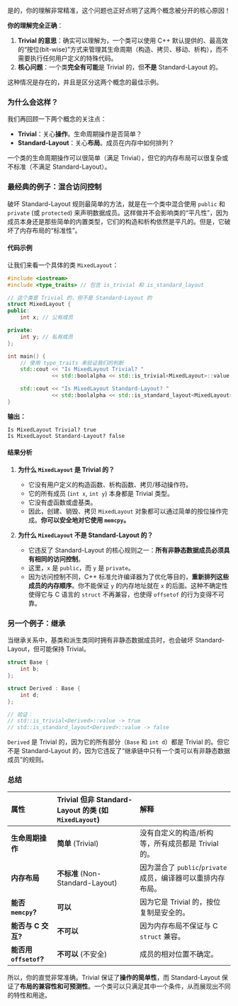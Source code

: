 是的，你的理解非常精准，这个问题也正好点明了这两个概念被分开的核心原因！

**你的理解完全正确**：

1.  **Trivial 的意思**：确实可以理解为，一个类可以使用 C++ 默认提供的、最高效的“按位(bit-wise)”方式来管理其生命周期（构造、拷贝、移动、析构），而不需要执行任何用户定义的特殊代码。
2.  **核心问题**：一个类**完全有可能**是 Trivial 的，但**不是** Standard-Layout 的。

这种情况是存在的，并且是区分这两个概念的最佳示例。

### 为什么会这样？

我们再回顾一下两个概念的关注点：
*   **Trivial**：关心**操作**。生命周期操作是否简单？
*   **Standard-Layout**：关心**布局**。成员在内存中如何排列？

一个类的生命周期操作可以很简单（满足 Trivial），但它的内存布局可以很复杂或不标准（不满足 Standard-Layout）。

### 最经典的例子：混合访问控制

破坏 Standard-Layout 规则最简单的方法，就是在一个类中混合使用 `public` 和 `private` (或 `protected`) 来声明数据成员。这样做并不会影响类的“平凡性”，因为成员本身还是那些简单的内置类型，它们的构造和析构依然是平凡的。但是，它破坏了内存布局的“标准性”。

#### 代码示例

让我们来看一个具体的类 `MixedLayout`：

```cpp
#include <iostream>
#include <type_traits> // 包含 is_trivial 和 is_standard_layout

// 这个类是 Trivial 的，但不是 Standard-Layout 的
struct MixedLayout {
public:
    int x; // 公有成员

private:
    int y; // 私有成员
};

int main() {
    // 使用 type_traits 来验证我们的判断
    std::cout << "Is MixedLayout Trivial? " 
              << std::boolalpha << std::is_trivial<MixedLayout>::value << std::endl;

    std::cout << "Is MixedLayout Standard-Layout? " 
              << std::boolalpha << std::is_standard_layout<MixedLayout>::value << std::endl;
}
```

**输出：**
```
Is MixedLayout Trivial? true
Is MixedLayout Standard-Layout? false
```

#### 结果分析

1.  **为什么 `MixedLayout` 是 Trivial 的？**
    *   它没有用户定义的构造函数、析构函数、拷贝/移动操作符。
    *   它的所有成员 (`int x`, `int y`) 本身都是 Trivial 类型。
    *   它没有虚函数或虚基类。
    *   因此，创建、销毁、拷贝 `MixedLayout` 对象都可以通过简单的按位操作完成。**你可以安全地对它使用 `memcpy`。**

2.  **为什么 `MixedLayout` 不是 Standard-Layout 的？**
    *   它违反了 Standard-Layout 的核心规则之一：**所有非静态数据成员必须具有相同的访问控制**。
    *   这里，`x` 是 `public`，而 `y` 是 `private`。
    *   因为访问控制不同，C++ 标准允许编译器为了优化等目的，**重新排列这些成员的内存顺序**。你不能保证 `y` 的内存地址就在 `x` 的后面。这种不确定性使得它与 C 语言的 `struct` 不再兼容，也使得 `offsetof` 的行为变得不可靠。

### 另一个例子：继承

当继承关系中，基类和派生类同时拥有非静态数据成员时，也会破坏 Standard-Layout，但可能保持 Trivial。

```cpp
struct Base {
    int b;
};

struct Derived : Base {
    int d;
};

// 验证：
// std::is_trivial<Derived>::value -> true
// std::is_standard_layout<Derived>::value -> false
```
`Derived` 是 Trivial 的，因为它的所有部分（`Base` 和 `int d`）都是 Trivial 的。但它不是 Standard-Layout 的，因为它违反了“继承链中只有一个类可以有非静态数据成员”的规则。

### 总结

| 属性 | Trivial 但非 Standard-Layout 的类 (如 `MixedLayout`) | 解释 |
| :--- | :--- | :--- |
| **生命周期操作** | **简单** (Trivial) | 没有自定义的构造/析构等，所有成员都是 Trivial 的。 |
| **内存布局** | **不标准** (Non-Standard-Layout) | 因为混合了 `public`/`private` 成员，编译器可以重排内存布局。 |
| **能否 `memcpy`?** | **可以** | 因为它是 Trivial 的，按位复制是安全的。 |
| **能否与 C 交互?** | **不可以** | 因为内存布局不保证与 C `struct` 兼容。 |
| **能否用 `offsetof`?** | **不可以** (不安全) | 成员的相对位置不确定。 |

所以，你的直觉非常准确。Trivial 保证了**操作的简单性**，而 Standard-Layout 保证了**布局的兼容性和可预测性**。一个类可以只满足其中一个条件，从而展现出不同的特性和用途。


